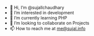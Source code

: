 - 👋 Hi, I’m @sujallchaudhary
- 👀 I’m interested in development
- 🌱 I’m currently learning PHP
- 💞️ I’m looking to collaborate on Projects
- 📫 How to reach me at me@sujal.info
<!---
sujallchaudhary/sujallchaudhary is a ✨ special ✨ repository because its `README.md` (this file) appears on your GitHub profile.
You can click the Preview link to take a look at your changes.
--->
